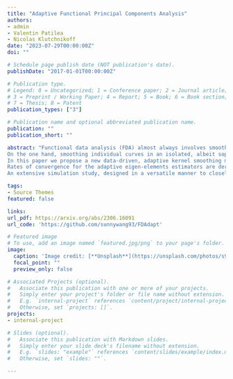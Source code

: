 ```yaml
---
title: "Adaptive Functional Principal Components Analysis"
authors:
- admin
- Valentin Patilea
- Nicolas Klutchnikoff
date: "2023-07-29T00:00:00Z"
doi: ""

# Schedule page publish date (NOT publication's date).
publishDate: "2017-01-01T00:00:00Z"

# Publication type.
# Legend: 0 = Uncategorized; 1 = Conference paper; 2 = Journal article;
# 3 = Preprint / Working Paper; 4 = Report; 5 = Book; 6 = Book section;
# 7 = Thesis; 8 = Patent
publication_types: ["3"]

# Publication name and optional abbreviated publication name.
publication: ""
publication_short: ""

abstract: "Functional data analysis (FDA) almost always involves smoothing discrete observations into curves, because they are never observed in continuous time and rarely without error. Although smoothing parameters affect the subsequent inference, data-driven methods for selecting these parameters are not well-developed, frustrated by the difficulty of using all the information shared by curves while being computationally efficient. 
On the one hand, smoothing individual curves in an isolated, albeit sophisticated way, ignores useful signals present in other curves. On the other hand, bandwidth selection by automatic procedures such as cross-validation after pooling all the curves together quickly become computationally unfeasible due to the large number of data points. 
In this paper we propose a new data-driven, adaptive kernel smoothing method, specifically tailored for functional principal components analysis (FPCA) through the derivation of sharp, explicit risk bounds for the eigen-elements. The minimization of these quadratic risk bounds provide refined, yet computationally efficient bandwidth rules for each eigen-element separately. Both common and independent design cases are allowed.  
Rates of convergence for the adaptive eigen-elements estimators are derived. 
An extensive simulation study, designed in a versatile manner to closely mimic characteristics of real data sets, support our methodological contribution, which is available for use in the R package FDAdapt."

tags:
- Source Themes
featured: false

links:
url_pdf: https://arxiv.org/abs/2306.16091
url_code: 'https://github.com/sunnywang93/FDAdapt'

# Featured image
# To use, add an image named `featured.jpg/png` to your page's folder. 
image:
  caption: 'Image credit: [**Unsplash**](https://unsplash.com/photos/s9CC2SKySJM)'
  focal_point: ""
  preview_only: false

# Associated Projects (optional).
#   Associate this publication with one or more of your projects.
#   Simply enter your project's folder or file name without extension.
#   E.g. `internal-project` references `content/project/internal-project/index.md`.
#   Otherwise, set `projects: []`.
projects:
- internal-project

# Slides (optional).
#   Associate this publication with Markdown slides.
#   Simply enter your slide deck's filename without extension.
#   E.g. `slides: "example"` references `content/slides/example/index.md`.
#   Otherwise, set `slides: ""`.

---
```



